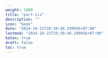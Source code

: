 ```yaml
---
weight: 1800
title: "part-iii"
description: ""
icon: "book"
date: "2024-10-22T20:30:48.299956+07:00"
lastmod: "2024-10-22T20:30:48.299956+07:00"
katex: true
draft: false
toc: true
---
```


